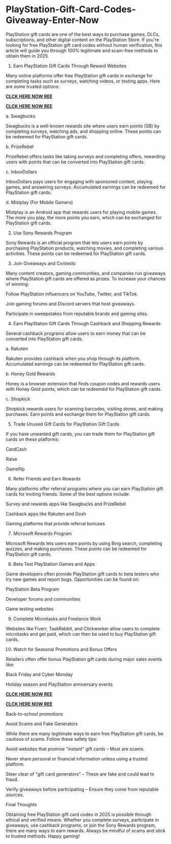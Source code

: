 # PlayStation-Gift-Card-Codes-Giveaway-Enter-Now
PlayStation gift cards are one of the best ways to purchase games, DLCs, subscriptions, and other digital content on the PlayStation Store. If you're looking for free PlayStation gift card codes without human verification, this article will guide you through 100% legitimate and scam-free methods to obtain them in 2025.

1. Earn PlayStation Gift Cards Through Reward Websites

Many online platforms offer free PlayStation gift cards in exchange for completing tasks such as surveys, watching videos, or testing apps. Here are some trusted options:

**[CLCK HERE NOW REE](https://tinyurl.com/pnsgiftcads)**

**[CLCK HERE NOW REE](https://tinyurl.com/pnsgiftcads)**

a. Swagbucks

Swagbucks is a well-known rewards site where users earn points (SB) by completing surveys, watching ads, and shopping online. These points can be redeemed for PlayStation gift cards.

b. PrizeRebel

PrizeRebel offers tasks like taking surveys and completing offers, rewarding users with points that can be converted into PlayStation gift cards.

c. InboxDollars

InboxDollars pays users for engaging with sponsored content, playing games, and answering surveys. Accumulated earnings can be redeemed for PlayStation gift cards.

d. Mistplay (For Mobile Gamers)

Mistplay is an Android app that rewards users for playing mobile games. The more you play, the more points you earn, which can be exchanged for PlayStation gift cards.

2. Use Sony Rewards Program

Sony Rewards is an official program that lets users earn points by purchasing PlayStation products, watching movies, and completing various activities. These points can be redeemed for PlayStation gift cards.

3. Join Giveaways and Contests

Many content creators, gaming communities, and companies run giveaways where PlayStation gift cards are offered as prizes. To increase your chances of winning:

Follow PlayStation influencers on YouTube, Twitter, and TikTok.

Join gaming forums and Discord servers that host giveaways.

Participate in sweepstakes from reputable brands and gaming sites.

4. Earn PlayStation Gift Cards Through Cashback and Shopping Rewards

Several cashback programs allow users to earn money that can be converted into PlayStation gift cards.

a. Rakuten

Rakuten provides cashback when you shop through its platform. Accumulated earnings can be redeemed for PlayStation gift cards.

b. Honey Gold Rewards

Honey is a browser extension that finds coupon codes and rewards users with Honey Gold points, which can be redeemed for PlayStation gift cards.

c. Shopkick

Shopkick rewards users for scanning barcodes, visiting stores, and making purchases. Earn points and exchange them for PlayStation gift cards.

5. Trade Unused Gift Cards for PlayStation Gift Cards

If you have unwanted gift cards, you can trade them for PlayStation gift cards on these platforms:

CardCash

Raise

Gameflip

6. Refer Friends and Earn Rewards

Many platforms offer referral programs where you can earn PlayStation gift cards for inviting friends. Some of the best options include:

Survey and rewards apps like Swagbucks and PrizeRebel

Cashback apps like Rakuten and Dosh

Gaming platforms that provide referral bonuses

7. Microsoft Rewards Program

Microsoft Rewards lets users earn points by using Bing search, completing quizzes, and making purchases. These points can be redeemed for PlayStation gift cards.

8. Beta Test PlayStation Games and Apps

Game developers often provide PlayStation gift cards to beta testers who try new games and report bugs. Opportunities can be found on:

PlayStation Beta Program

Developer forums and communities

Game testing websites

9. Complete Microtasks and Freelance Work

Websites like Fiverr, TaskRabbit, and Clickworker allow users to complete microtasks and get paid, which can then be used to buy PlayStation gift cards.

10. Watch for Seasonal Promotions and Bonus Offers

Retailers often offer bonus PlayStation gift cards during major sales events like:

Black Friday and Cyber Monday

Holiday season and PlayStation anniversary events

**[CLCK HERE NOW REE](https://tinyurl.com/pnsgiftcads)**

**[CLCK HERE NOW REE](https://tinyurl.com/pnsgiftcads)**

Back-to-school promotions

Avoid Scams and Fake Generators

While there are many legitimate ways to earn free PlayStation gift cards, be cautious of scams. Follow these safety tips:

Avoid websites that promise "instant" gift cards – Most are scams.

Never share personal or financial information unless using a trusted platform.

Steer clear of "gift card generators" – These are fake and could lead to fraud.

Verify giveaways before participating – Ensure they come from reputable sources.

Final Thoughts

Obtaining free PlayStation gift card codes in 2025 is possible through ethical and verified means. Whether you complete surveys, participate in giveaways, use cashback programs, or join the Sony Rewards program, there are many ways to earn rewards. Always be mindful of scams and stick to trusted methods. Happy gaming!
